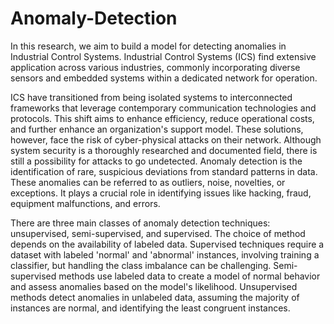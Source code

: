 # Anomaly-Detection

In this research, we aim to build a model for detecting anomalies in Industrial Control Systems. Industrial Control Systems (ICS) find extensive application across various industries, commonly incorporating diverse sensors and embedded systems within a dedicated network for operation. 

ICS have transitioned from being isolated systems to interconnected frameworks that leverage contemporary communication technologies and protocols. This shift aims to enhance efficiency, reduce operational costs, and further enhance an organization's support model.
These solutions, however, face the risk of cyber-physical attacks on their network. Although system security is a thoroughly researched and documented field, there is still a possibility for attacks to go undetected. 
Anomaly detection is the identification of rare, suspicious deviations from standard patterns in data. These anomalies can be referred to as outliers, noise, novelties, or exceptions. It plays a crucial role in identifying issues like hacking, fraud, equipment malfunctions, and errors.

There are three main classes of anomaly detection techniques: unsupervised, semi-supervised, and supervised. The choice of method depends on the availability of labeled data.
Supervised techniques require a dataset with labeled 'normal' and 'abnormal' instances, involving training a classifier, but handling the class imbalance can be challenging.
Semi-supervised methods use labeled data to create a model of normal behavior and assess anomalies based on the model's likelihood.
Unsupervised methods detect anomalies in unlabeled data, assuming the majority of instances are normal, and identifying the least congruent instances.
